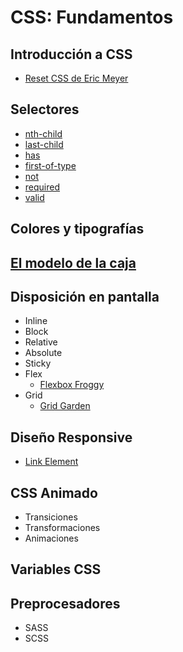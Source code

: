 # CSS: Fundamentos

## Introducción a CSS

* [Reset CSS de Eric Meyer](https://meyerweb.com/eric/tools/css/reset/)

## Selectores

* [nth-child](https://developer.mozilla.org/en-US/docs/Web/CSS/:nth-child)
* [last-child](https://developer.mozilla.org/en-US/docs/Web/CSS/:last-child)
* [has](https://developer.mozilla.org/en-US/docs/Web/CSS/:has)
* [first-of-type](https://developer.mozilla.org/en-US/docs/Web/CSS/:first-of-type)
* [not](https://developer.mozilla.org/en-US/docs/Web/CSS/:not)
* [required](https://developer.mozilla.org/en-US/docs/Web/CSS/:required)
* [valid](https://developer.mozilla.org/en-US/docs/Web/CSS/:valid)

## Colores y tipografías

## [El modelo de la caja](https://developer.mozilla.org/en-US/docs/Learn_web_development/Core/Styling_basics/Box_model)

## Disposición en pantalla

* Inline
* Block
* Relative
* Absolute
* Sticky
* Flex
  * [Flexbox Froggy](https://flexboxfroggy.com/#es)
* Grid
  * [Grid Garden](https://cssgridgarden.com/#es)

## Diseño Responsive

* [Link Element](https://developer.mozilla.org/en-US/docs/Web/HTML/Element/link)

## CSS Animado

* Transiciones
* Transformaciones
* Animaciones

## Variables CSS

## Preprocesadores

* SASS
* SCSS

